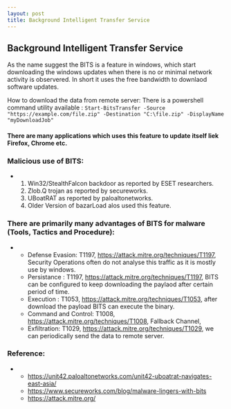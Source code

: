 ```yaml
---
layout: post
title: Background Intelligent Transfer Service
---
```


##  Background Intelligent Transfer Service

As the name suggest the BITS is a feature in windows, which start downloading the windows updates when there is no or minimal network activity is observered.
In short it uses the free bandwidth to downlaod software updates.

How to download the data from remote server:
    There is a powershell command utility available :
    ```Start-BitsTransfer -Source "https://example.com/file.zip" -Destination "C:\file.zip" -DisplayName "myDownloadJob" ```

#### There are many applications which uses this feature to update itself liek Firefox, Chrome etc.

### Malicious use of BITS:
-   
   1. Win32/StealthFalcon backdoor as reported by ESET researchers.
   2. Zlob.Q trojan as reported by secureworks.
   3. UBoatRAT as reported by paloaltonetworks.
   4. Older Version of bazarLoad alos used this feature.

### There are primarily many advantages of BITS for malware \(Tools, Tactics and Procedure\):
-
   * Defense Evasion:  T1197, https://attack.mitre.org/techniques/T1197, Security Operations often do not analyse this traffic as it is mostly use by windows.
   * Persistance :  T1197, https://attack.mitre.org/techniques/T1197, BITS can be configured to keep downloading the paylaod after certain period of time.
   * Execution : T1053, https://attack.mitre.org/techniques/T1053, after download the payload BITS can execute the binary.
   * Command and Control: T1008, https://attack.mitre.org/techniques/T1008, Fallback Channel, 
   * Exfiltration: T1029, https://attack.mitre.org/techniques/T1029, we can periodically send the data to remote server.


### Reference:
-
   * https://unit42.paloaltonetworks.com/unit42-uboatrat-navigates-east-asia/
   * https://www.secureworks.com/blog/malware-lingers-with-bits
   * https://attack.mitre.org/
